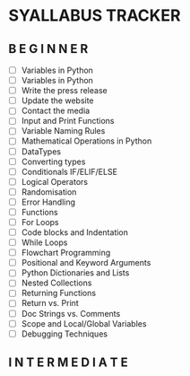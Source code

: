 # SYALLABUS TRACKER 

## B E G I N N E R

- [ ] Variables in Python
- [ ] Variables in Python
- [ ] Write the press release
- [ ] Update the website
- [ ] Contact the media
- [ ] Input and Print Functions
- [ ] Variable Naming Rules
- [ ] Mathematical Operations in Python
- [ ] DataTypes
- [ ] Converting types
- [ ] Conditionals IF/ELIF/ELSE
- [ ] Logical Operators
- [ ] Randomisation
- [ ] Error Handling
- [ ] Functions
- [ ] For Loops
- [ ] Code blocks and Indentation
- [ ] While Loops
- [ ] Flowchart Programming
- [ ] Positional and Keyword Arguments
- [ ] Python Dictionaries and Lists
- [ ] Nested Collections
- [ ] Returning Functions
- [ ] Return vs. Print
- [ ] Doc Strings vs. Comments
- [ ] Scope and Local/Global Variables
- [ ] Debugging Techniques

## I N T E R M E D I A T E 